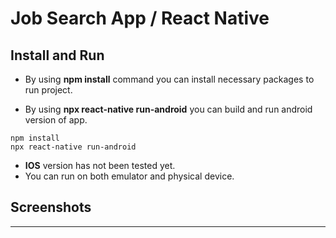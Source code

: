 # Job Search App / React Native

## Install and Run

* By using **npm install** command you can install necessary packages to run project.

* By using **npx react-native run-android** you can build and run android version of app.

```
npm install
npx react-native run-android
```

* **IOS** version has not been tested yet.
* You can run on both emulator and physical device.

## Screenshots
---


